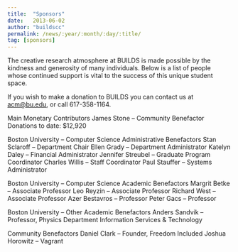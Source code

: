 ```yaml
---
title:  "Sponsors"
date:   2013-06-02
author: "buildscc"
permalink: /news/:year/:month/:day/:title/
tag: [sponsors]
---
```


The creative research atmosphere at BUILDS is made possible by the kindness and generosity of many individuals. Below is a list of people whose continued support is vital to the success of this unique student space.

If you wish to make a donation to BUILDS you can contact us at acm@bu.edu, or call 617-358-1164.

Main Monetary Contributors
James Stone – Community Benefactor
Donations to date: $12,920

Boston University – Computer Science Administrative Benefactors
Stan Sclaroff –  Department Chair
Ellen Grady – Department Administrator
Katelyn Daley – Financial Administrator
Jennifer Streubel – Graduate Program Coordinator
Charles Willis – Staff Coordinator
Paul Stauffer – Systems Administrator

Boston University – Computer Science Academic Benefactors
Margrit Betke – Associate Professor
Leo Reyzin – Associate Professor
Richard West – Associate Professor
Azer Bestavros – Professor
Peter Gacs – Professor

Boston University – Other Academic Benefactors
Anders Sandvik – Professor, Physics Department
Information Services & Technology

Community Benefactors
Daniel Clark – Founder, Freedom Included
Joshua Horowitz – Vagrant